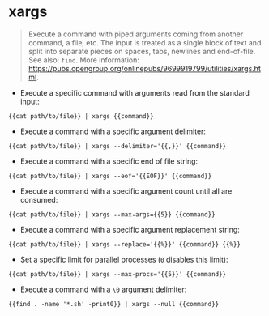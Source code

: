 # xargs

> Execute a command with piped arguments coming from another command, a file, etc.
> The input is treated as a single block of text and split into separate pieces on spaces, tabs, newlines and end-of-file.
> See also: `find`.
> More information: <https://pubs.opengroup.org/onlinepubs/9699919799/utilities/xargs.html>.

- Execute a specific command with arguments read from the standard input:

`{{cat path/to/file}} | xargs {{command}}`

- Execute a command with a specific argument delimiter:

`{{cat path/to/file}} | xargs --delimiter='{{,}}' {{command}}`

- Execute a command with a specific end of file string:

`{{cat path/to/file}} | xargs --eof='{{EOF}}' {{command}}`

- Execute a command with a specific argument count until all are consumed:

`{{cat path/to/file}} | xargs --max-args={{5}} {{command}}`

- Execute a command with a specific argument replacement string:

`{{cat path/to/file}} | xargs --replace='{{%}}' {{command}} {{%}}`

- Set a specific limit for parallel processes (`0` disables this limit):

`{{cat path/to/file}} | xargs --max-procs='{{5}}' {{command}}`

- Execute a command with a `\0` argument delimiter:

`{{find . -name '*.sh' -print0}} | xargs --null {{command}}`
